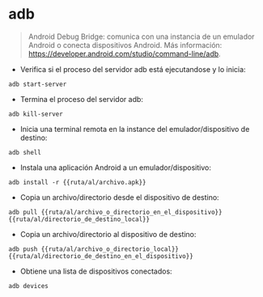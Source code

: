 # adb

> Android Debug Bridge: comunica con una instancia de un emulador Android o conecta dispositivos Android.
> Más información: <https://developer.android.com/studio/command-line/adb>.

- Verifica si el proceso del servidor adb está ejecutandose y lo inicia:

`adb start-server`

- Termina el proceso del servidor adb:

`adb kill-server`

- Inicia una terminal remota en la instance del emulador/dispositivo de destino:

`adb shell`

- Instala una aplicación Android a un emulador/dispositivo:

`adb install -r {{ruta/al/archivo.apk}}`

- Copia un archivo/directorio desde el dispositivo de destino:

`adb pull {{ruta/al/archivo_o_directorio_en_el_dispositivo}} {{ruta/al/directorio_de_destino_local}}`

- Copia un archivo/directorio al dispositivo de destino:

`adb push {{ruta/al/archivo_o_directorio_local}} {{ruta/al/directorio_de_destino_en_el_dispositivo}}`

- Obtiene una lista de dispositivos conectados:

`adb devices`
